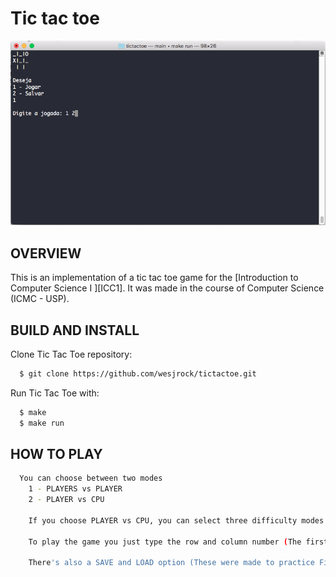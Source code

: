 # Tic tac toe

![Screenshot 1](img/tictactoe.png)

OVERVIEW
--------------------------------------------------
This is an implementation of a tic tac toe game for the [Introduction to Computer Science I
][ICC1]. It was made in the course of Computer Science (ICMC - USP).

BUILD AND INSTALL
--------------------------------------------------

Clone Tic Tac Toe repository:

```bash
  $ git clone https://github.com/wesjrock/tictactoe.git
```

Run Tic Tac Toe with:

```bash
  $ make
  $ make run
```

HOW TO PLAY
--------------------------------------------------

```bash
  You can choose between two modes
	1 - PLAYERS vs PLAYER
	2 - PLAYER vs CPU
	
	If you choose PLAYER vs CPU, you can select three difficulty modes (1 - Easy, 2 - Medium, 3 - Hard)
	
	To play the game you just type the row and column number (The first row and column are 0 0)
	
	There's also a SAVE and LOAD option (These were made to practice File I/O)
```
